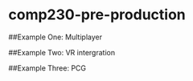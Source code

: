 # comp230-pre-production

##Example One:
Multiplayer

##Example Two:
VR intergration

##Example Three:
PCG

